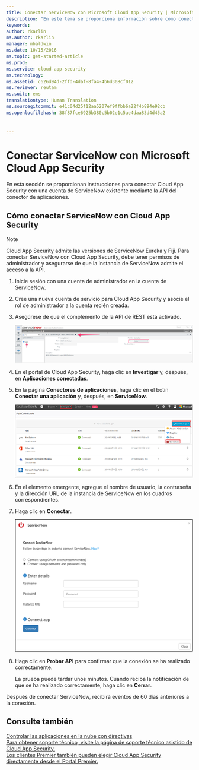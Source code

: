 ```yaml
---
title: Conectar ServiceNow con Microsoft Cloud App Security | Microsoft Docs
description: "En este tema se proporciona información sobre cómo conectar la aplicación ServiceNow con Cloud App Security mediante el conector de API."
keywords: 
author: rkarlin
ms.author: rkarlin
manager: mbaldwin
ms.date: 10/15/2016
ms.topic: get-started-article
ms.prod: 
ms.service: cloud-app-security
ms.technology: 
ms.assetid: c626d94d-2ffd-4daf-8fa4-4b6d308cf012
ms.reviewer: reutam
ms.suite: ems
translationtype: Human Translation
ms.sourcegitcommit: e41c04d25f12aa5207ef9ffbb6a22f4b894e92cb
ms.openlocfilehash: 38f87fce6925b380c5b02e1c5ae4daa83d4d45a2


---
```


# <a name="connect-servicenow-to-microsoft-cloud-app-security"></a>Conectar ServiceNow con Microsoft Cloud App Security
En esta sección se proporcionan instrucciones para conectar Cloud App Security con una cuenta de ServiceNow existente mediante la API del conector de aplicaciones.  
  
## <a name="how-to-connect-servicenow-to-cloud-app-security"></a>Cómo conectar ServiceNow con Cloud App Security  
  
> [!NOTE]  
>  Cloud App Security admite las versiones de ServiceNow Eureka y Fiji. Para conectar ServiceNow con Cloud App Security, debe tener permisos de administrador y asegurarse de que la instancia de ServiceNow admite el acceso a la API.  
  
1.  Inicie sesión con una cuenta de administrador en la cuenta de ServiceNow.  
  
2.  Cree una nueva cuenta de servicio para Cloud App Security y asocie el rol de administrador a la cuenta recién creada.  
  
3.  Asegúrese de que el complemento de la API de REST está activado.  
  
     ![cuenta de ServiceNow](./media/servicenow-account.png "servicenow account")  
  
4.  En el portal de Cloud App Security, haga clic en **Investigar** y, después, en **Aplicaciones conectadas**.  
  
5.  En la página **Conectores de aplicaciones**, haga clic en el botín **Conectar una aplicación** y, después, en **ServiceNow**.  
  
     ![conectar ServiceNow](./media/connect-servicenow.png "connect servicenow")  
  
6.  En el elemento emergente, agregue el nombre de usuario, la contraseña y la dirección URL de la instancia de ServiceNow en los cuadros correspondientes.  
  
7.  Haga clic en **Conectar**.  
  
     ![actualizar contraseña de ServiceNow](./media/servicenow-update-password.png "servicenow update password")  
  
8.  Haga clic en **Probar API** para confirmar que la conexión se ha realizado correctamente.  
  
     La prueba puede tardar unos minutos. Cuando reciba la notificación de que se ha realizado correctamente, haga clic en **Cerrar**.  
  
Después de conectar ServiceNow, recibirá eventos de 60 días anteriores a la conexión.
  
## <a name="see-also"></a>Consulte también  
[Controlar las aplicaciones en la nube con directivas](control-cloud-apps-with-policies.md)   
[Para obtener soporte técnico, visite la página de soporte técnico asistido de Cloud App Security.](http://support.microsoft.com/oas/default.aspx?prid=16031)   
[Los clientes Premier también pueden elegir Cloud App Security directamente desde el Portal Premier.](https://premier.microsoft.com/)  
  
  


<!--HONumber=Nov16_HO4-->


